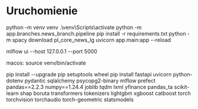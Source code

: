 # Uruchomienie

python -m venv venv
.\venv\Scripts\activate
python -m app.branches.news_branch.pipeline
pip install -r requirements.txt
python -m spacy download pl_core_news_lg
uvicorn app.main:app --reload

mlflow ui --host 127.0.0.1 --port 5000

macos:
source venv/bin/activate

pip install --upgrade pip setuptools wheel
pip install fastapi uvicorn python-dotenv pydantic sqlalchemy psycopg2-binary mlflow prefect pandas==2.2.3 numpy==1.24.4 joblib tqdm lxml yfinance pandas_ta scikit-learn shap boruta transformers tokenizers lightgbm xgboost catboost torch torchvision torchaudio torch-geometric statsmodels
